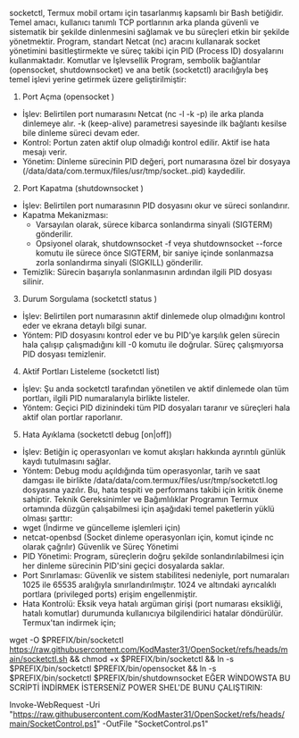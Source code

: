 
socketctl, Termux mobil ortamı için tasarlanmış kapsamlı bir Bash betiğidir. Temel amacı, kullanıcı tanımlı TCP portlarının arka planda güvenli ve sistematik bir şekilde dinlenmesini sağlamak ve bu süreçleri etkin bir şekilde yönetmektir. Program, standart Netcat (nc) aracını kullanarak socket yönetimini basitleştirmekte ve süreç takibi için PID (Process ID) dosyalarını kullanmaktadır.
Komutlar ve İşlevsellik
Program, sembolik bağlantılar (opensocket, shutdownsocket) ve ana betik (socketctl) aracılığıyla beş temel işlevi yerine getirmek üzere geliştirilmiştir:
1. Port Açma (opensocket <PORT>)
 * İşlev: Belirtilen port numarasını Netcat (nc -l -k -p) ile arka planda dinlemeye alır. -k (keep-alive) parametresi sayesinde ilk bağlantı kesilse bile dinleme süreci devam eder.
 * Kontrol: Portun zaten aktif olup olmadığı kontrol edilir. Aktif ise hata mesajı verir.
 * Yönetim: Dinleme sürecinin PID değeri, port numarasına özel bir dosyaya (/data/data/com.termux/files/usr/tmp/socket.<PORT>.pid) kaydedilir.
2. Port Kapatma (shutdownsocket <PORT>)
 * İşlev: Belirtilen port numarasının PID dosyasını okur ve süreci sonlandırır.
 * Kapatma Mekanizması:
   * Varsayılan olarak, sürece kibarca sonlandırma sinyali (SIGTERM) gönderilir.
   * Opsiyonel olarak, shutdownsocket -f <PORT> veya shutdownsocket --force <PORT> komutu ile sürece önce SIGTERM, bir saniye içinde sonlanmazsa zorla sonlandırma sinyali (SIGKILL) gönderilir.
 * Temizlik: Sürecin başarıyla sonlanmasının ardından ilgili PID dosyası silinir.
3. Durum Sorgulama (socketctl status <PORT>)
 * İşlev: Belirtilen port numarasının aktif dinlemede olup olmadığını kontrol eder ve ekrana detaylı bilgi sunar.
 * Yöntem: PID dosyasını kontrol eder ve bu PID'ye karşılık gelen sürecin hala çalışıp çalışmadığını kill -0 komutu ile doğrular. Süreç çalışmıyorsa PID dosyası temizlenir.
4. Aktif Portları Listeleme (socketctl list)
 * İşlev: Şu anda socketctl tarafından yönetilen ve aktif dinlemede olan tüm portları, ilgili PID numaralarıyla birlikte listeler.
 * Yöntem: Geçici PID dizinindeki tüm PID dosyaları taranır ve süreçleri hala aktif olan portlar raporlanır.
5. Hata Ayıklama (socketctl debug [on|off])
 * İşlev: Betiğin iç operasyonları ve komut akışları hakkında ayrıntılı günlük kaydı tutulmasını sağlar.
 * Yöntem: Debug modu açıldığında tüm operasyonlar, tarih ve saat damgası ile birlikte /data/data/com.termux/files/usr/tmp/socketctl.log dosyasına yazılır. Bu, hata tespiti ve performans takibi için kritik öneme sahiptir.
Teknik Gereksinimler ve Bağımlılıklar
Programın Termux ortamında düzgün çalışabilmesi için aşağıdaki temel paketlerin yüklü olması şarttır:
 * wget (İndirme ve güncelleme işlemleri için)
 * netcat-openbsd (Socket dinleme operasyonları için, komut içinde nc olarak çağrılır)
Güvenlik ve Süreç Yönetimi
 * PID Yönetimi: Program, süreçlerin doğru şekilde sonlandırılabilmesi için her dinleme sürecinin PID'sini geçici dosyalarda saklar.
 * Port Sınırlaması: Güvenlik ve sistem stabilitesi nedeniyle, port numaraları 1025 ile 65535 aralığıyla sınırlandırılmıştır. 1024 ve altındaki ayrıcalıklı portlara (privileged ports) erişim engellenmiştir.
 * Hata Kontrolü: Eksik veya hatalı argüman girişi (port numarası eksikliği, hatalı komutlar) durumunda kullanıcıya bilgilendirici hatalar döndürülür.
Termux'tan indirmek için;

wget -O $PREFIX/bin/socketctl https://raw.githubusercontent.com/KodMaster31/OpenSocket/refs/heads/main/socketctl.sh && chmod +x $PREFIX/bin/socketctl && ln -s $PREFIX/bin/socketctl $PREFIX/bin/opensocket && ln -s $PREFIX/bin/socketctl $PREFIX/bin/shutdownsocket
EĞER WİNDOWSTA BU SCRİPTİ İNDİRMEK İSTERSENİZ POWER SHEL'DE BUNU ÇALIŞTIRIN:

Invoke-WebRequest -Uri "https://raw.githubusercontent.com/KodMaster31/OpenSocket/refs/heads/main/SocketControl.ps1" -OutFile "SocketControl.ps1"
